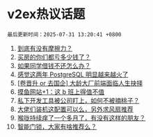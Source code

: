 # v2ex热议话题

`最后更新时间：2025-07-31 13:20:41 +0800`

1. [到底有没有摩擦力？](https://www.v2ex.com/t/1148808)
1. [买房的你们都亏多少钱了？](https://www.v2ex.com/t/1148756)
1. [如果同学借钱不还怎么办？](https://www.v2ex.com/t/1148784)
1. [感觉这两年 PostgreSQL 明显越来越火了](https://www.v2ex.com/t/1148894)
1. [[卷晋升 or 去国企] 大龄大厂前端面临人生抉择](https://www.v2ex.com/t/1148794)
1. [摸鱼网站+1：这 b 班上得值不值](https://www.v2ex.com/t/1148741)
1. [私下开发工具被公司盯上，如何不被摘桃子？](https://www.v2ex.com/t/1148834)
1. [大佬们装机这配置可以么，另外求风扇推荐](https://www.v2ex.com/t/1148901)
1. [喉咙持续痒了一个多月了，有没有这样的朋友？](https://www.v2ex.com/t/1148938)
1. [智能门锁，大家有啥推荐么？](https://www.v2ex.com/t/1148780)

